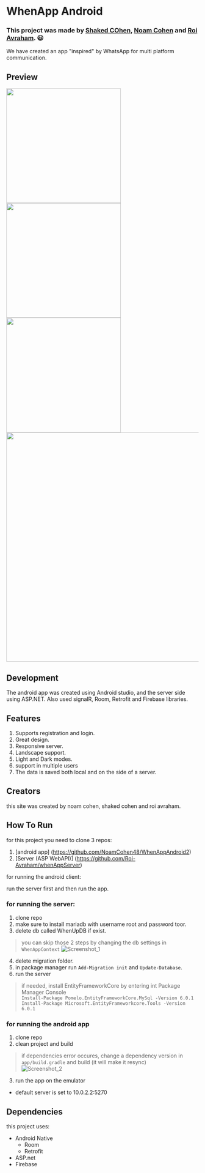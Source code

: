 # WhenApp Android

### This project was made by [Shaked COhen](https://github.com/shakedc1599), [Noam Cohen](https://github.com/NoamCohen48) and [Roi Avraham](https://github.com/Roi-Avraham). :smiley:
We have created an app "inspired" by WhatsApp for multi platform communication.

## Preview
<img src="https://user-images.githubusercontent.com/47411973/174489826-a74a391e-1f76-49de-a27a-4a14277b2d0b.png" width="300">
<img src="https://user-images.githubusercontent.com/47411973/174489926-fee402ab-90dd-40ec-9e0e-8ae92552d034.png" width="300">
<img src="https://user-images.githubusercontent.com/47411973/174489943-e99523a0-bd9e-406b-af0f-893bda131ccc.png" width="300">
<img src="https://user-images.githubusercontent.com/47411973/174489955-69e3a80f-14e1-4449-9f19-f2124378fd45.png" width="600">

## Development
The android app was created using Android studio, and the server side using ASP.NET.
Also used signalR, Room, Retrofit and Firebase libraries. 

## Features
1. Supports registration and login.
2. Great design.
3. Responsive server.
4. Landscape support.
5. Light and Dark modes.
6. support in multiple users
7. The data is saved both local and on the side of a server.

## Creators
this site was created by noam cohen, shaked cohen and roi avraham.

## How To Run

for this project you need to clone 3 repos:
1. [android app] (https://github.com/NoamCohen48/WhenAppAndroid2)
2. [Server (ASP WebAPI)] (https://github.com/Roi-Avraham/whenAppServer)

for running the android client:

run the server first and then run the app.

### for running the server:
1. clone repo
2. make sure to install mariadb with username root and password toor.
3. delete db called WhenUpDB if exist.

> you can skip those 2 steps by changing the db settings in `WhenAppContext`
> ![Screenshot_1](https://user-images.githubusercontent.com/92931230/169861142-caac3fb0-8244-4c7c-a4b3-6d7413e2cf57.png)

4. delete migration folder.
5. in package manager run `Add-Migration init` and `Update-Database`.
6. run the server

> if needed, install EntityFrameworkCore by entering int Package Manager Console  
> `Install-Package Pomelo.EntityFrameworkCore.MySql -Version 6.0.1`  
> `Install-Package Microsoft.EntityFrameworkcore.Tools -Version 6.0.1`  


### for running the android app
1. clone repo
2. clean project and build
> if dependencies error occures, change a dependency version in `app/build.gradle` and build (it will make it resync)  
> ![Screenshot_2](https://user-images.githubusercontent.com/92931230/176941157-54042a1f-1493-4071-94b7-0a0a178f2d7e.png)
3. run the app on the emulator

* default server is set to 10.0.2.2:5270

## Dependencies
this project uses:
- Android Native
  - Room
  - Retrofit
- ASP.net
- Firebase
